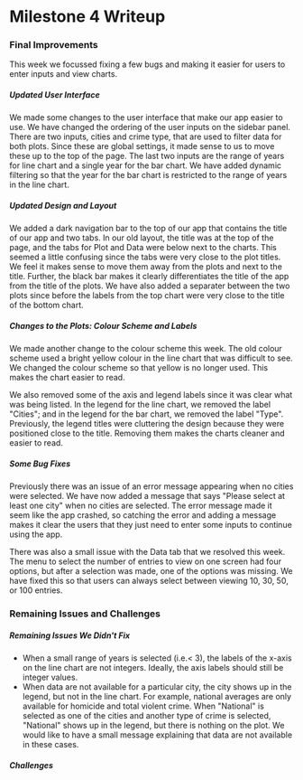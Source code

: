 Milestone 4 Writeup
================

### Final Improvements

This week we focussed fixing a few bugs and making it easier for users to enter inputs and view charts.

##### Updated User Interface

We made some changes to the user interface that make our app easier to use. We have changed the ordering of the user inputs on the sidebar panel. There are two inputs, cities and crime type, that are used to filter data for both plots. Since these are global settings, it made sense to us to move these up to the top of the page. The last two inputs are the range of years for line chart and a single year for the bar chart. We have added dynamic filtering so that the year for the bar chart is restricted to the range of years in the line chart.

##### Updated Design and Layout

We added a dark navigation bar to the top of our app that contains the title of our app and two tabs. In our old layout, the title was at the top of the page, and the tabs for Plot and Data were below next to the charts. This seemed a little confusing since the tabs were very close to the plot titles. We feel it makes sense to move them away from the plots and next to the title. Further, the black bar makes it clearly differentiates the title of the app from the title of the plots. We have also added a separater between the two plots since before the labels from the top chart were very close to the title of the bottom chart.

##### Changes to the Plots: Colour Scheme and Labels

We made another change to the colour scheme this week. The old colour scheme used a bright yellow colour in the line chart that was difficult to see. We changed the colour scheme so that yellow is no longer used. This makes the chart easier to read.

We also removed some of the axis and legend labels since it was clear what was being listed. In the legend for the line chart, we removed the label "Cities"; and in the legend for the bar chart, we removed the label "Type". Previously, the legend titles were cluttering the design because they were positioned close to the title. Removing them makes the charts cleaner and easier to read.

##### Some Bug Fixes

Previously there was an issue of an error message appearing when no cities were selected. We have now added a message that says "Please select at least one city" when no cities are selected. The error message made it seem like the app crashed, so catching the error and adding a message makes it clear the users that they just need to enter some inputs to continue using the app.

There was also a small issue with the Data tab that we resolved this week. The menu to select the number of entries to view on one screen had four options, but after a selection was made, one of the options was missing. We have fixed this so that users can always select between viewing 10, 30, 50, or 100 entries.

### Remaining Issues and Challenges

##### Remaining Issues We Didn't Fix

-   When a small range of years is selected (i.e.&lt; 3), the labels of the x-axis on the line chart are not integers. Ideally, the axis labels should still be integer values.
-   When data are not available for a particular city, the city shows up in the legend, but not in the line chart. For example, national averages are only available for homicide and total violent crime. When "National" is selected as one of the cities and another type of crime is selected, "National" shows up in the legend, but there is nothing on the plot. We would like to have a small message explaining that data are not available in these cases.

##### Challenges
